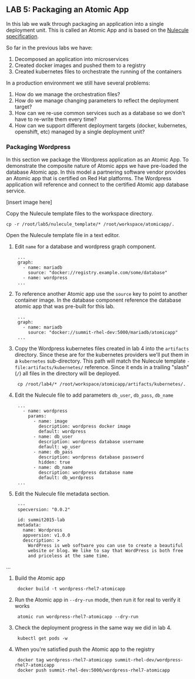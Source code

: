 ## LAB 5: Packaging an Atomic App

In this lab we walk through packaging an application into a single deployment unit. This is called an Atomic App and is based on the [Nulecule specification](https://github.com/projectatomic/nulecule/).

So far in the previous labs we have:

1. Decomposed an application into microservices
1. Created docker images and pushed them to a registry
1. Created kubernetes files to orchestrate the running of the containers

In a production environment we still have several problems:

1. How do we manage the orchestration files?
1. How do we manage changing parameters to reflect the deployment target?
1. How can we re-use common services such as a database so we don't have to re-write them every time?
1. How can we support different deployment targets (docker, kubernetes, openshift, etc) managed by a single deployment unit?

### Packaging Wordpress

In this section we package the Wordpress application as an Atomic App. To demonstrate the composite nature of Atomic apps we have pre-loaded the database Atomic app. In this model a partnering software vendor provides an Atomic app that is certified on Red Hat platforms. The Wordpress application will reference  and connect to the certified Atomic app database service.

[insert image here]

Copy the Nulecule template files to the workspace directory.

```
cp -r /root/lab5/nulecule_template/* /root/workspace/atomicapp/.
```

Open the Nulecule template file in a text editor.

1. Edit `name` for a database and wordpress graph component.

        ...
        graph:
          - name: mariadb
            source: "docker://registry.example.com/some/database"
          - name: wordpress
        ...

1. To reference another Atomic app use the `source` key to point to another container image. In the database component reference the database atomic app that was pre-built for this lab.

        ...
        graph:
          - name: mariadb
            source: "docker://summit-rhel-dev:5000/mariadb/atomicapp"
        ...

1. Copy the Wordpress kubernetes files created in lab 4 into the `artifacts` directory. Since these are for the kubernetes providers we'll put them in a `kubernetes` sub-directory. This path will match the Nulecule template `- file:artifacts/kubernetes/` reference. Since it ends in a trailing "slash" (`/`) all files in the directory will be deployed.

        cp /root/lab4/* /root/workspace/atomicapp/artifacts/kubernetes/.

1. Edit the Nulecule file to add parameters `db_user`, `db_pass`, `db_name`

        ...
          - name: wordpress
            params:
              - name: image
                description: wordpress docker image
                default: wordpress
              - name: db_user 
                description: wordpress database username
                default: wp_user
              - name: db_pass
                description: wordpress database password
                hidden: true
              - name: db_name
                description: wordpress database name
                default: db_wordpress
        ...

1. Edit the Nulecule file metadata section.

        --- 
        specversion: "0.0.2"

        id: summit2015-lab
        metadata: 
          name: Wordpress
          appversion: v1.0.0
          description: >
            WordPress is web software you can use to create a beautiful
            website or blog. We like to say that WordPress is both free
            and priceless at the same time.
...

1. Build the Atomic app

        docker build -t wordpress-rhel7-atomicapp

1. Run the Atomic app in `--dry-run` mode, then run it for real to verify it works

        atomic run wordpress-rhel7-atomicapp --dry-run

1. Check the deployment progress in the same way we did in lab 4.

        kubectl get pods -w

1. When you're satisfied push the Atomic app to the registry

        docker tag wordpress-rhel7-atomicapp summit-rhel-dev/wordpress-rhel7-atomicapp
        docker push summit-rhel-dev:5000/wordpress-rhel7-atomicapp
